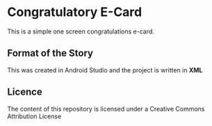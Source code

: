 # Congratulatory E-Card
This is a simple one screen congratulations e-card.

## Format of the Story
This was created in Android Studio and the project is written in **XML**

## Licence
The content of this repository is licensed under a Creative Commons Attribution License
